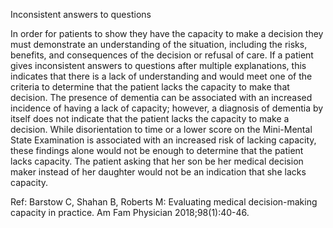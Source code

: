Inconsistent answers to questions

In order for patients to show they have the capacity to make a decision they must demonstrate an
understanding of the situation, including the risks, benefits, and consequences of the decision or refusal
of care. If a patient gives inconsistent answers to questions after multiple explanations, this indicates that
there is a lack of understanding and would meet one of the criteria to determine that the patient lacks the
capacity to make that decision. The presence of dementia can be associated with an increased incidence
of having a lack of capacity; however, a diagnosis of dementia by itself does not indicate that the patient
lacks the capacity to make a decision. While disorientation to time or a lower score on the Mini-Mental
State Examination is associated with an increased risk of lacking capacity, these findings alone would not
be enough to determine that the patient lacks capacity. The patient asking that her son be her medical
decision maker instead of her daughter would not be an indication that she lacks capacity.

Ref: Barstow C, Shahan B, Roberts M: Evaluating medical decision-making capacity in practice. Am Fam Physician
2018;98(1):40-46.